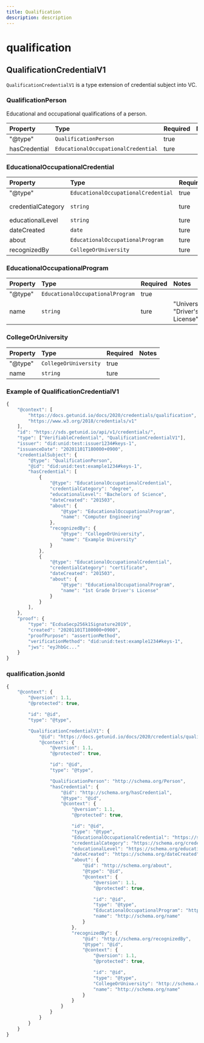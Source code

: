 ```yaml
---
title: Qualification
description: description
---
```


# qualification

## QualificationCredentialV1

`QualificationCredentialV1` is a type extension of credential subject into VC.

### QualificationPerson

Educational and occupational qualifications of a person.

| Property | Type | Required | Notes |
| :--- | :--- | :--- | :--- |
| "@type" | `QualificationPerson` | true |  |
| hasCredential | `EducationalOccupationalCredential` | ture |  |

### EducationalOccupationalCredential

| Property | Type | Required | Notes |
| :--- | :--- | :--- | :--- |
| "@type" | `EducationalOccupationalCredential` | true |  |
| credentialCategory | `string` | ture | "degree", "certificate" |
| educationalLevel | `string` | ture |  |
| dateCreated | `date` | ture |  |
| about | `EducationalOccupationalProgram` | ture |  |
| recognizedBy | `CollegeOrUniversity` | ture |  |

### EducationalOccupationalProgram

| Property | Type | Required | Notes |
| :--- | :--- | :--- | :--- |
| "@type" | `EducationalOccupationalProgram` | true |  |
| name | `string` | ture | "University", "Driver's License" |

### CollegeOrUniversity

| Property | Type | Required | Notes |
| :--- | :--- | :--- | :--- |
| "@type" | `CollegeOrUniversity` | true |  |
| name | `string` | ture |  |

### Example of QualificationCredentialV1

```javascript
{
    "@context": [
        "https://docs.getunid.io/docs/2020/credentials/qualification",
        "https://www.w3.org/2018/credentials/v1"
    ],
    "id": "https://sds.getunid.io/api/v1/credentials/",
    "type": ["VerifiableCredential", "QualificationCredentialV1"],
    "issuer": "did:unid:test:issuer1234#keys-1",
    "issuanceDate": "20201101T180000+0900",
    "credentialSubject": {
        "@type": "QualificationPerson",
        "@id": "did:unid:test:example1234#keys-1",
        "hasCredential": [
            {
                "@type": "EducationalOccupationalCredential",
                "credentialCategory": "degree",
                "educationalLevel": "Bachelors of Science",
                "dateCreated": "201503",
                "about": {
                    "@type": "EducationalOccupationalProgram",
                    "name": "Computer Engineering"
                },
                "recognizedBy": {
                    "@type": "CollegeOrUniversity",
                    "name": "Example University"
                }
            },
            {
                "@type": "EducationalOccupationalCredential",
                "credentialCategory": "certificate",
                "dateCreated": "201503",
                "about": {
                    "@type": "EducationalOccupationalProgram",
                    "name": "1st Grade Driver's License"
                }
            }
        ],
    },
    "proof": {
        "type": "EcdsaSecp256k1Signature2019",
        "created": "20201101T180000+0900",
        "proofPurpose": "assertionMethod",
        "verificationMethod": "did:unid:test:example1234#keys-1",
        "jws": "eyJhbGc..."
    }
}
```

### qualification.jsonld

```javascript
{
    "@context": {
        "@version": 1.1,
        "@protected": true,

        "id": "@id",
        "type": "@type",

        "QualificationCredentialV1": {
            "@id": "https://docs.getunid.io/docs/2020/credentials/qualification#QualificationCredentialV1",
            "@context": {
                "@version": 1.1,
                "@protected": true,

                "id": "@id",
                "type": "@type",

                "QualificationPerson": "http://schema.org/Person",
                "hasCredential": {
                    "@id": "http://schema.org/hasCredential",
                    "@type": "@id",
                    "@context": {
                        "@version": 1.1,
                        "@protected": true,

                        "id": "@id",
                        "type": "@type",
                        "EducationalOccupationalCredential": "https://schema.org/EducationalOccupationalCredential",
                        "credentialCategory": "https://schema.org/credentialCategory",
                        "educationalLevel": "https://schema.org/educationalLevel",
                        "dateCreated": "https://schema.org/dateCreated",
                        "about": {
                            "@id": "http://schema.org/about",
                            "@type": "@id",
                            "@context": {
                                "@version": 1.1,
                                "@protected": true,

                                "id": "@id",
                                "type": "@type",
                                "EducationalOccupationalProgram": "http://schema.org/EducationalOccupationalProgram",
                                "name": "http://schema.org/name"
                            }
                        },
                        "recognizedBy": {
                            "@id": "http://schema.org/recognizedBy",
                            "@type": "@id",
                            "@context": {
                                "@version": 1.1,
                                "@protected": true,

                                "id": "@id",
                                "type": "@type",
                                "CollegeOrUniversity": "http://schema.org/CollegeOrUniversity",
                                "name": "http://schema.org/name"
                            }
                        }
                    }
                }
            }
        }
    }
}
```

